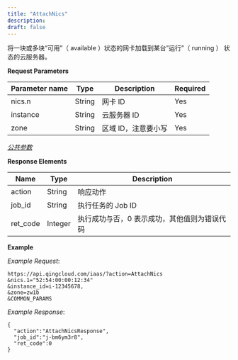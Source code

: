 ```yaml
---
title: "AttachNics"
description: 
draft: false
---
```




将一块或多块“可用”（ available ）状态的网卡加载到某台”运行”（ running ） 状态的云服务器。

**Request Parameters**

| Parameter name | Type | Description | Required |
| --- | --- | --- | --- |
| nics.n | String | 网卡 ID | Yes |
| instance | String | 云服务器 ID | Yes |
| zone | String | 区域 ID，注意要小写 | Yes |

[_公共参数_](../../../parameters/)

**Response Elements**

| Name | Type | Description |
| --- | --- | --- |
| action | String | 响应动作 |
| job_id | String | 执行任务的 Job ID |
| ret_code | Integer | 执行成功与否，0 表示成功，其他值则为错误代码 |

**Example**

_Example Request_:

```
https://api.qingcloud.com/iaas/?action=AttachNics
&nics.1="52:54:00:00:12:34"
&instance_id=i-12345678,
&zone=zw1b
&COMMON_PARAMS
```

_Example Response_:

```
{
  "action":"AttachNicsResponse",
  "job_id":"j-bm6ym3r8",
  "ret_code":0
}
```
